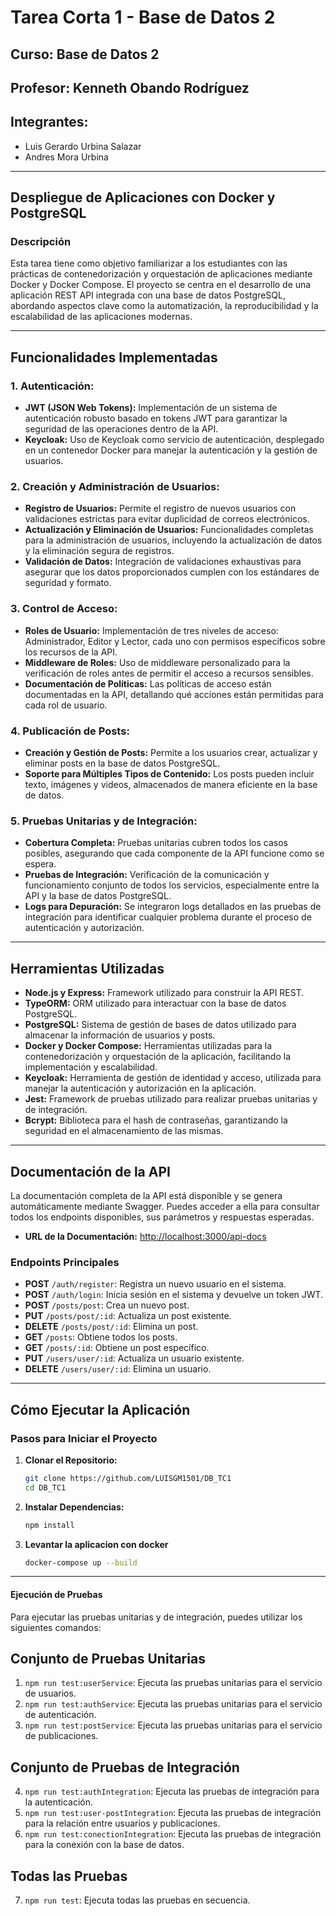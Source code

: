 # Tarea Corta 1 - Base de Datos 2

## Curso: Base de Datos 2  
## Profesor: Kenneth Obando Rodríguez

## Integrantes: 
- Luis Gerardo Urbina Salazar
- Andres Mora Urbina

---

## Despliegue de Aplicaciones con Docker y PostgreSQL

### Descripción

Esta tarea tiene como objetivo familiarizar a los estudiantes con las prácticas de contenedorización y orquestación de aplicaciones mediante Docker y Docker Compose. El proyecto se centra en el desarrollo de una aplicación REST API integrada con una base de datos PostgreSQL, abordando aspectos clave como la automatización, la reproducibilidad y la escalabilidad de las aplicaciones modernas.

---

## Funcionalidades Implementadas

### 1. **Autenticación:**
   - **JWT (JSON Web Tokens):** Implementación de un sistema de autenticación robusto basado en tokens JWT para garantizar la seguridad de las operaciones dentro de la API.
   - **Keycloak:** Uso de Keycloak como servicio de autenticación, desplegado en un contenedor Docker para manejar la autenticación y la gestión de usuarios.

### 2. **Creación y Administración de Usuarios:**
   - **Registro de Usuarios:** Permite el registro de nuevos usuarios con validaciones estrictas para evitar duplicidad de correos electrónicos.
   - **Actualización y Eliminación de Usuarios:** Funcionalidades completas para la administración de usuarios, incluyendo la actualización de datos y la eliminación segura de registros.
   - **Validación de Datos:** Integración de validaciones exhaustivas para asegurar que los datos proporcionados cumplen con los estándares de seguridad y formato.

### 3. **Control de Acceso:**
   - **Roles de Usuario:** Implementación de tres niveles de acceso: Administrador, Editor y Lector, cada uno con permisos específicos sobre los recursos de la API.
   - **Middleware de Roles:** Uso de middleware personalizado para la verificación de roles antes de permitir el acceso a recursos sensibles.
   - **Documentación de Políticas:** Las políticas de acceso están documentadas en la API, detallando qué acciones están permitidas para cada rol de usuario.

### 4. **Publicación de Posts:**
   - **Creación y Gestión de Posts:** Permite a los usuarios crear, actualizar y eliminar posts en la base de datos PostgreSQL.
   - **Soporte para Múltiples Tipos de Contenido:** Los posts pueden incluir texto, imágenes y videos, almacenados de manera eficiente en la base de datos.

### 5. **Pruebas Unitarias y de Integración:**
   - **Cobertura Completa:** Pruebas unitarias cubren todos los casos posibles, asegurando que cada componente de la API funcione como se espera.
   - **Pruebas de Integración:** Verificación de la comunicación y funcionamiento conjunto de todos los servicios, especialmente entre la API y la base de datos PostgreSQL.
   - **Logs para Depuración:** Se integraron logs detallados en las pruebas de integración para identificar cualquier problema durante el proceso de autenticación y autorización.

---

## Herramientas Utilizadas

- **Node.js y Express:** Framework utilizado para construir la API REST.
- **TypeORM:** ORM utilizado para interactuar con la base de datos PostgreSQL.
- **PostgreSQL:** Sistema de gestión de bases de datos utilizado para almacenar la información de usuarios y posts.
- **Docker y Docker Compose:** Herramientas utilizadas para la contenedorización y orquestación de la aplicación, facilitando la implementación y escalabilidad.
- **Keycloak:** Herramienta de gestión de identidad y acceso, utilizada para manejar la autenticación y autorización en la aplicación.
- **Jest:** Framework de pruebas utilizado para realizar pruebas unitarias y de integración.
- **Bcrypt:** Biblioteca para el hash de contraseñas, garantizando la seguridad en el almacenamiento de las mismas.

---

## Documentación de la API

La documentación completa de la API está disponible y se genera automáticamente mediante Swagger. Puedes acceder a ella para consultar todos los endpoints disponibles, sus parámetros y respuestas esperadas.

- **URL de la Documentación:** [http://localhost:3000/api-docs](http://localhost:3000/api-docs)

### Endpoints Principales

- **POST** `/auth/register`: Registra un nuevo usuario en el sistema.
- **POST** `/auth/login`: Inicia sesión en el sistema y devuelve un token JWT.
- **POST** `/posts/post`: Crea un nuevo post.
- **PUT** `/posts/post/:id`: Actualiza un post existente.
- **DELETE** `/posts/post/:id`: Elimina un post.
- **GET** `/posts`: Obtiene todos los posts.
- **GET** `/posts/:id`: Obtiene un post específico.
- **PUT** `/users/user/:id`: Actualiza un usuario existente.
- **DELETE** `/users/user/:id`: Elimina un usuario.

---

## Cómo Ejecutar la Aplicación

### Pasos para Iniciar el Proyecto

1. **Clonar el Repositorio:**
    ```bash
    git clone https://github.com/LUISGM1501/DB_TC1
    cd DB_TC1
    ```

2. **Instalar Dependencias:**
   ```bash
   npm install

3. **Levantar la aplicacion con docker**
   ```bash
   docker-compose up --build

--- 

#### Ejecución de Pruebas

Para ejecutar las pruebas unitarias y de integración, puedes utilizar los siguientes comandos:

## Conjunto de Pruebas Unitarias

1. `npm run test:userService`: Ejecuta las pruebas unitarias para el servicio de usuarios.
2. `npm run test:authService`: Ejecuta las pruebas unitarias para el servicio de autenticación.
3. `npm run test:postService`: Ejecuta las pruebas unitarias para el servicio de publicaciones.

## Conjunto de Pruebas de Integración

4. `npm run test:authIntegration`: Ejecuta las pruebas de integración para la autenticación.
5. `npm run test:user-postIntegration`: Ejecuta las pruebas de integración para la relación entre usuarios y publicaciones.
6. `npm run test:conectionIntegration`: Ejecuta las pruebas de integración para la conexión con la base de datos.

## Todas las Pruebas

7. `npm run test`: Ejecuta todas las pruebas en secuencia.


